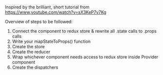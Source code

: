 Inspired by the brilliant, short tutorial from https://www.youtube.com/watch?v=sX3KeP7v7Kg

Overview of steps to be followed:
1. Connect the component to redux store & rewrite all .state calls to .props calls
2. Write your mapStateToProps() function
3. Create the store
4. Create the reducer
5. Wrap whichever component needs access to redux store inside Provider component
6. Create the dispatchers
